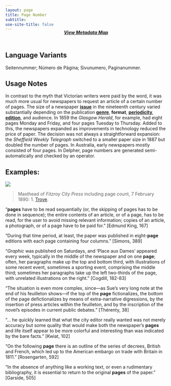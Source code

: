 ```yaml
---
layout: page
title: Page Number
subtitle:  
use-site-title: false
---
```


<h4 style="text-align:center;font-style:italic;margin-top:-20px;margin-bottom:50px;"><a href="../../maps/page-number">View Metadata Map</a></h4>

## Language Variants

Seitennummer; Número de Página; Sivunumero, Paginanummer.

## Usage Notes

In contrast to the myth that Victorian writers were paid by the word, it
was much more usual for newspapers to request an article of a certain
number of pages. The size of a newspaper [**issue**](../issue-number) in the nineteenth
century varied substantially depending on the publication [**genre**](../publication-genre), **format**, [**periodicity**](../publication-frequency.md), [**edition**](../edition.md), and audience. In 1859 the *Glasgow Herald*, for example, had eight pages Monday and Friday, and four pages Tuesday to Thursday. Added to this, the
newspapers expanded as improvements in technology reduced the price of
paper. The decision was not always a straightforward expansion: the
*Sheffield Weekly Telegraph* switched to a smaller paper size in 1887
but doubled the number of pages. In Australia, early newspapers mostly
consisted of four pages. In Delpher, page numbers are generated
semi-automatically and checked by an operator.

## Examples:
<img src="https://www.digitisednewspapers.net/img/page-count.jpg">  
          
>Masthead of *Fitzroy City Press* including page count, 7 February 1890: 1. [Trove](http://nla.gov.au/nla.news-page6612372).
  
  
“**pages** have to be read sequentially (or, the skipping of pages
    has to be done in sequence); the entire contents of an article, or
    of a page, has to be read, for the user to avoid missing relevant
    information; copies of an article, a photograph, or of a page have
    to be paid for.” \[Edmund King, 167\]

“During that time period, at least, the paper was published in
    eight-**page** editions with each page containing four columns.”
    \[Simons, 389\]

“*Graphic* was published on Saturdays, and ‘Place aux Dames’
    appeared every week, typically in the middle of the newspaper and on
    one **page**; often, her paragraphs make up the top and bottom
    third, with illustrations of some recent event, sometimes a sporting
    event, comprising the middle third; sometimes her paragraphs take up
    the left two-thirds of the page, with unrelated illustrations on the
    right.” \[Cogdill, 182-83\] 

“The situation is even more complex, since—as Sue’s very long note
    at the end of his feuilleton shows––if the top of the **page**
    fictionalizes, the bottom of the page defictionalizes by means of
    extra-narrative digressions, by the insertion of press articles
    within the feuilleton, and by the inscription of the novel’s
    episodes in current public debates.” \[Thérenty, 38\]

“… he quickly learned that what the city editor really wanted was
    not merely accuracy but some quality that would make both the
    newspaper’s **pages** and life itself appear to be more colorful and
    interesting than was indicated by the bare facts.” \[Kwiat, 102\] 

“On the following **page** there is an outline of the series of
    decrees, British and French, which led up to the American embargo on
    trade with Britain in 1811.” \[Rosengarten, 592\]

“In the absence of anything like a working text, or even a
    rudimentary bibliography, it is essential to return to the original
    **pages** of the paper.” \[Garside, 505\] 
